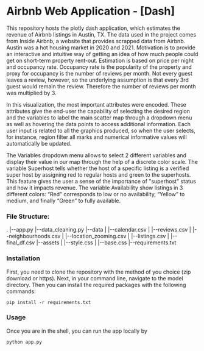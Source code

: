 # Airbnb Web Application - [Dash]

This repository hosts the plotly dash application, which estimates the revenue of Airbnb listings in Austin, TX. The data used in the project comes from Inside Airbnb, a website that provides scrapped data from Airbnb. Austin was a hot housing market in 2020 and 2021. Motivation is to provide an interactive and intuitive way of getting an idea of how much people could get on short-term property rent-out. Estimation is based on price per night and occupancy rate. Occupancy rate is the popularity of the property and proxy for occupancy is the number of reviews per month. Not every guest leaves a review, however, so the underlying assumption is that every 3rd guest would remain the review. Therefore the number of reviews per month was multiplied by 3. 

In this visualization, the most important attributes were encoded. These attributes give the end-user the capability of selecting the desired region and the variables to label the main scatter map through a dropdown menu as well as hovering the data points to access additional information. Each user input is related to all the graphics produced, so when the user selects, for instance, region filter all marks and numerical informative values will automatically be updated.

The Variables dropdown menu allows to select 2 different variables and display their value in our map through the help of a discrete color scale. The variable Superhost tells whether the host of a specific listing is a verified super host by assigning red to regular hosts and green to the superhosts. This feature gives the user a sense of the importance of "superhost" status and how it impacts revenue. The variable Availability show listings in 3 different colors: “Red” corresponds to low or no availability, “Yellow” to medium, and finally “Green” to fully available.



### File Structure:
.
|--app.py
|--data_cleaning.py
|--data
|  |--calendar.csv
|  |--reviews.csv
|  |--neighbourhoods.csv
|  |--location_zooming.csv
|  |--listings.csv 
|  |--final_df.csv
|--assets
|  |--style.css
|  |--base.css
|--requirements.txt

### Installation

First, you need to clone the repository with the method of you choice (zip download or https). Next, in your command line, navigate to the model directory. Then you can install the required packages with the following commands:
```
pip install -r requirements.txt
```
### Usage

Once you are in the shell, you can run the app locally by 
```
python app.py
```
